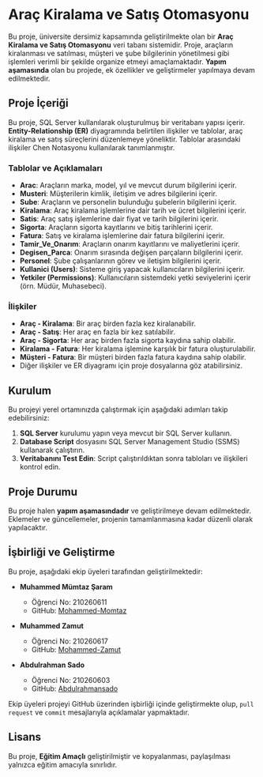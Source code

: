# Araç Kiralama ve Satış Otomasyonu

Bu proje, üniversite dersimiz kapsamında geliştirilmekte olan bir **Araç Kiralama ve Satış Otomasyonu** veri tabanı sistemidir. Proje, araçların kiralanması ve satılması, müşteri ve şube bilgilerinin yönetilmesi gibi işlemleri verimli bir şekilde organize etmeyi amaçlamaktadır. **Yapım aşamasında** olan bu projede, ek özellikler ve geliştirmeler yapılmaya devam edilmektedir.

## Proje İçeriği

Bu proje, SQL Server kullanılarak oluşturulmuş bir veritabanı yapısı içerir. **Entity-Relationship (ER)** diyagramında belirtilen ilişkiler ve tablolar, araç kiralama ve satış süreçlerini düzenlemeye yöneliktir. Tablolar arasındaki ilişkiler Chen Notasyonu kullanılarak tanımlanmıştır.

### Tablolar ve Açıklamaları

- **Arac**: Araçların marka, model, yıl ve mevcut durum bilgilerini içerir.
- **Musteri**: Müşterilerin kimlik, iletişim ve adres bilgilerini içerir.
- **Sube**: Araçların ve personelin bulunduğu şubelerin bilgilerini içerir.
- **Kiralama**: Araç kiralama işlemlerine dair tarih ve ücret bilgilerini içerir.
- **Satis**: Araç satış işlemlerine dair fiyat ve tarih bilgilerini içerir.
- **Sigorta**: Araçların sigorta kayıtlarını ve bitiş tarihlerini içerir.
- **Fatura**: Satış ve kiralama işlemlerine dair fatura bilgilerini içerir.
- **Tamir_Ve_Onarım**: Araçların onarım kayıtlarını ve maliyetlerini içerir.
- **Degisen_Parca**: Onarım sırasında değişen parçaların bilgilerini içerir.
- **Personel**: Şube çalışanlarının görev ve iletişim bilgilerini içerir.
- **Kullanici (Users)**: Sisteme giriş yapacak kullanıcıların bilgilerini içerir.
- **Yetkiler (Permissions)**: Kullanıcıların sistemdeki yetki seviyelerini içerir (örn. Müdür, Muhasebeci).

### İlişkiler

- **Araç - Kiralama**: Bir araç birden fazla kez kiralanabilir.
- **Araç - Satış**: Her araç en fazla bir kez satılabilir.
- **Araç - Sigorta**: Her araç birden fazla sigorta kaydına sahip olabilir.
- **Kiralama - Fatura**: Her kiralama işlemine karşılık bir fatura oluşturulabilir.
- **Müşteri - Fatura**: Bir müşteri birden fazla fatura kaydına sahip olabilir.
- Diğer ilişkiler ve ER diyagramı için proje dosyalarına göz atabilirsiniz.

## Kurulum

Bu projeyi yerel ortamınızda çalıştırmak için aşağıdaki adımları takip edebilirsiniz:

1. **SQL Server** kurulumu yapın veya mevcut bir SQL Server kullanın.
2. **Database Script** dosyasını SQL Server Management Studio (SSMS) kullanarak çalıştırın.
3. **Veritabanını Test Edin**: Script çalıştırıldıktan sonra tabloları ve ilişkileri kontrol edin.

## Proje Durumu

Bu proje halen **yapım aşamasındadır** ve geliştirilmeye devam edilmektedir. Eklemeler ve güncellemeler, projenin tamamlanmasına kadar düzenli olarak yapılacaktır.

## İşbirliği ve Geliştirme

Bu proje, aşağıdaki ekip üyeleri tarafından geliştirilmektedir:

- **Muhammed Mümtaz Şaram**  
  - Öğrenci No: 210260611  
  - GitHub: [Mohammed-Momtaz](https://github.com/Mohammed-Momtaz)

- **Muhammed Zamut**  
  - Öğrenci No: 210260617  
  - GitHub: [Mohammed-Zamut](https://github.com/Mohammed-Zamut)

- **Abdulrahman Sado**  
  - Öğrenci No: 210260603  
  - GitHub: [Abdulrahmansado](https://github.com/Abdulrahmansado)

Ekip üyeleri projeyi GitHub üzerinden işbirliği içinde geliştirmekte olup, `pull request` ve `commit` mesajlarıyla açıklamalar yapmaktadır.

## Lisans

Bu proje, **Eğitim Amaçlı** geliştirilmiştir ve kopyalanması, paylaşılması yalnızca eğitim amacıyla sınırlıdır.
